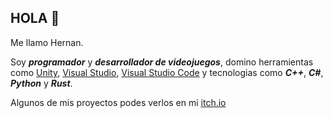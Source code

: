 ## HOLA 👋

Me llamo Hernan.

Soy _**programador**_ y _**desarrollador de videojuegos**_, 
domino herramientas como [Unity](https://unity.com/es), [Visual Studio](https://visualstudio.microsoft.com/es/), [Visual Studio Code](https://code.visualstudio.com/) y
tecnologias como _**C++**_, _**C#**_, _**Python**_ y _**Rust**_.

Algunos de mis proyectos podes verlos en mi [itch.io](https://kr1z.itch.io/)
